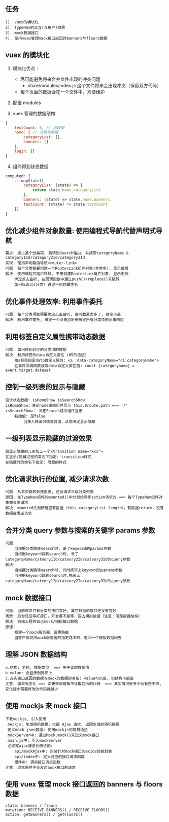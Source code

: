 ## 任务

    1). vuex的模块化
    2). TypeNav的交互(与用户)效果
    3). mock数据接口
    4). 使用vuex管理mock接口返回的banners与floors数据

## vuex 的模块化

1. 模块化优点：

   - 尽可能避免将来合并文件出现的冲突问题
     - store/modules/index.js 这个文件将来会出现冲突（保留双方代码）
   - 每个页面的数据会在一个文件中，方便维护

2. 配置 modules

3. vuex 管理的数据结构

```js
{
    testCount: 0, // 总数据
    home: { // 分模块数据
        categoryList: [],
        banners: []
    },
    login: {}
}
```

4. 组件得到状态数据

```js
computed: {
    ...mapState({
        categoryList: (state) => {
            return state.home.categoryList
        },
        banners: (state) => state.home.banners,
        testCount: (state) => state.testCount
    })
}
```

## 优化减少组件对象数量: 使用编程式导航代替声明式导航

    需求: 点击某个分类项, 跳转到Search路由, 并携带categoryName & category1Id/category2Id/category3Id
    实现: 使用声明路由导航<router-link>
    问题: 每个分类都要创建一个RouterLink组件对象(非常多), 显示缓慢
    解决: 使用编程式路由导航, 不用创建RouterLink组件对象, 显示更快
    	绑定点击监听, 在回调函数中通过push()/replace()来跳转
    	如何标识3分分类? 通过不同的属性名

## 优化事件处理效率: 利用事件委托

    问题: 每个分类项都需要绑定点击监听, 监听数量太多了, 效率不高
    解决: 利用事件委托, 绑定一个点击监听来搞定所有分类项的点击响应

## 利用标签自定义属性携带动态数据

    问题: 如何得到对应的分类项的数据
    解决: 利用标签的data自定义属性 (H5的语法)
    	给a标签指定data自定义属性: <a :data-categoryName="c1.categoryName">
    	在事件回调函数读取data自定义属性值: const {categoryname} = event.target.dataset

## 控制一级列表的显示与隐藏

    设计状态数据: isHomeShow isSearchShow
    isHomeShow：决定home路由组件显示 this.$route.path === '/'
    isSearchShow： 决定Search路由组件显示
        初始值: 是false
            当移入移出时改变其值，从而决定显示隐藏

## 一级列表显示隐藏的过渡效果

    给显示隐藏的元素包上一个<transition name="xxx">
    在显示/隐藏过程的类名下指定: transition样式
    在隐藏时的类名下指定: 隐藏的样式

## 优化请求执行的位置, 减少请求次数

    问题: 从首页跳转到搜索页, 还会请求三级分类列表
    原因: 在TypeNav组件的mounted()中分发给异步action请求的 ==> 每个TypeNav组件对象都会发请求
    解决: mounted先判断是否有数据（this.categoryList.length），有数据return，没有数据在发送请求

## 合并分类 query 参数与搜索的关键字 params 参数

    问题:
    	当根据分类跳转search时, 丢了keyword的params参数
    	当根据keyword跳转search时, 丢了categoryName/cateory1Id/cateory2Id/cateory3Id的query参数
    解决:
    	当根据分类跳转search时, 同时携带上keyword的params参数
    	当根据keyword跳转search时,携带上categoryName/cateory1Id/cateory2Id/cateory3Id的query参数

## mock 数据接口

    问题: 当前首页只有分类的接口写好, 其它数据的接口还没有写好
    场景: 后台还没写好接口，开发者不能等，要去模拟数据（注意：清楚数据结构）
    解决: 前端工程师自己mock/模拟接口数据
    原理：
        搭建一个mock服务器，设置路由
        当客户端访问mock服务器的指定路由时，返回一个模拟数据回去

## 理解 JSON 数据结构
    
    a.结构: 名称, 数据类型  ==> 用于读取数据值
    b.value: 会显示到界面上
    c.真实接口返回的数据与mock的数据的关系: value可以变, 但结构不能变
    注意: 如果有变化 ==> 需要修改模板中读取显示的代码  ==> 真实情况是多少会有些不同, 变化越小需要修改的代码就越少

## 使用 mockjs 来 mock 接口

    下载mockjs, 引入使用
     mockjs: 生成随机数据，拦截 Ajax 请求, 返回生成的随机数据
     定义mock json数据: 使用mockjs的随机语法
     mockServer中: 通过Mock.mock()来定义mock接口
     main.js中: 引入mockServer
     必须写ajax请求代码访问:
    	api/mockAjax中: 封装针对mock接口的axios封装封装
    	api/index中: 定义对应的接口请求函数
        组件中: 调用接口请求函数
    注意: 浏览器并不会发对mock接口的请求

## 使用 vuex 管理 mock 接口返回的 banners 与 floors 数据

    state: banners / floors
    mutation: RECEIVE_BANNERS() / RECEIVE_FLOORS()
    action: getBanners() / getFloors()
